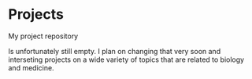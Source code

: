 # Projects
My project repository

Is unfortunately still empty. I plan on changing that very soon and interseting projects on a wide variety of topics that are related to biology and medicine.
